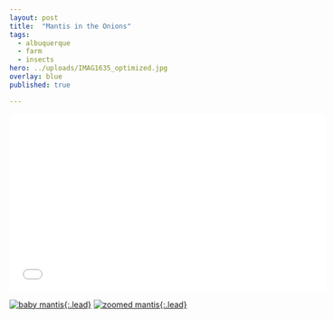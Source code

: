```yaml
---
layout: post
title:  "Mantis in the Onions"
tags:
  - albuquerque
  - farm
  - insects
hero: ../uploads/IMAG1635_optimized.jpg
overlay: blue
published: true

---
```


<iframe width="560" height="315" src="../uploads/ZOE_0021-056714E0-42039860.mp4" frameborder="0">Mantis in some green onions</iframe>

[![baby mantis](../uploads/IMAG1635_optimized.jpg){:.lead}](../uploads/IMAG1635.jpg)
[![zoomed mantis](../uploads/IMAG1637_optimized.jpg){:.lead}](../uploads/IMAG1637.jpg)